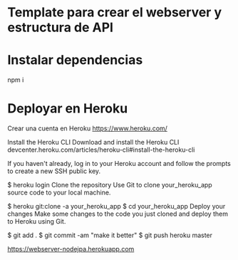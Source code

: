 # Template para crear el webserver y estructura de API

# Instalar dependencias
npm i

# Deployar en Heroku
Crear una cuenta en Heroku https://www.heroku.com/

Install the Heroku CLI
Download and install the Heroku CLI devcenter.heroku.com/articles/heroku-cli#install-the-heroku-cli

If you haven't already, log in to your Heroku account and follow the prompts to create a new SSH public key.

$ heroku login
Clone the repository
Use Git to clone your_heroku_app source code to your local machine.

$ heroku git:clone -a your_heroku_app 
$ cd your_heroku_app
Deploy your changes
Make some changes to the code you just cloned and deploy them to Heroku using Git.

$ git add .
$ git commit -am "make it better"
$ git push heroku master

https://webserver-nodejpa.herokuapp.com